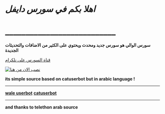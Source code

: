 
# *اهلا بكم في سورس دايفل*
# ___________________________

**سورس الوالي هو سورس جديد ومحدث ويحتوي على الكثير من الاضافات والتحديثات الجديدة**

[قناة السورس على نلكرام](https://t.me/R125R)



[![نصب الان من هنا](https://www.herokucdn.com/deploy/button.svg)](https://heroku.com/deploy?template=)


**its simple source based on catuserbot but in arabic language !**
__________________________
**[wale userbot](https://t.me/ioi_t)**
**[catuserbot](https://github.com/)**
__________________________
**and thanks to telethon arab source**
